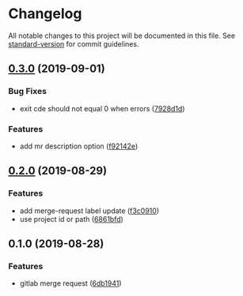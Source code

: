 # Changelog

All notable changes to this project will be documented in this file. See [standard-version](https://github.com/conventional-changelog/standard-version) for commit guidelines.

## [0.3.0](https://github.com/stasson/glit/compare/v0.2.0...v0.3.0) (2019-09-01)


### Bug Fixes

* exit cde should not equal 0 when errors ([7928d1d](https://github.com/stasson/glit/commit/7928d1d))


### Features

* add mr description option ([f92142e](https://github.com/stasson/glit/commit/f92142e))



## [0.2.0](https://github.com/stasson/glit/compare/v0.1.0...v0.2.0) (2019-08-29)


### Features

* add merge-request label update ([f3c0910](https://github.com/stasson/glit/commit/f3c0910))
* use project id or path ([6861bfd](https://github.com/stasson/glit/commit/6861bfd))



## 0.1.0 (2019-08-28)


### Features

* gitlab merge request ([6db1941](https://github.com/stasson/glit/commit/6db1941))
